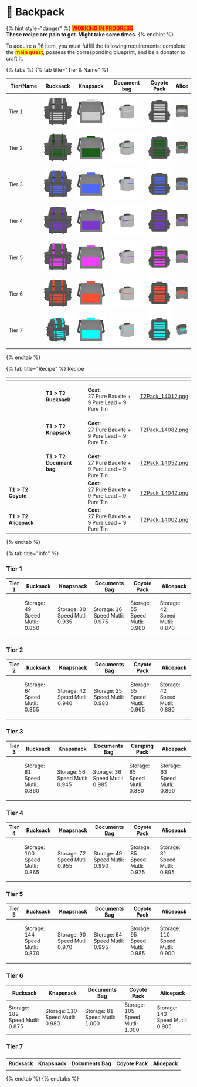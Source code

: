 # 🎒 Backpack

{% hint style="danger" %}
<mark style="color:red;background-color:orange;">**WORKING IN PROGRESS**</mark>\
**These recipe are pain to get. Might take some times.**
{% endhint %}

To acquire a T6 item, you must fulfill the following requirements: complete the <mark style="color:red;">**main quest**</mark>, possess the corresponding blueprint, and be a donator to craft it.

{% tabs %}
{% tab title="Tier & Name" %}


<table><thead><tr><th width="116">Tier\Name</th><th width="107">Rucksack</th><th width="109">Knapsack</th><th width="156">Document bag</th><th width="101">Coyote Pack</th><th>Alice</th></tr></thead><tbody><tr><td>Tier 1</td><td><img src="../../.gitbook/assets/T1Pack_14011.png" alt=""></td><td><img src="../../.gitbook/assets/T1Pack_14081.png" alt=""></td><td><img src="../../.gitbook/assets/T1Pack_14051.png" alt=""></td><td><img src="../../.gitbook/assets/T1Pack_14041.png" alt=""></td><td><img src="../../.gitbook/assets/T1Pack_14001.png" alt=""></td></tr><tr><td>Tier 2</td><td><img src="../../.gitbook/assets/T2Pack_14012.png" alt=""></td><td><img src="../../.gitbook/assets/T2Pack_14082.png" alt=""></td><td><img src="../../.gitbook/assets/T2Pack_14052.png" alt=""></td><td><img src="../../.gitbook/assets/T2Pack_14042.png" alt=""></td><td><img src="../../.gitbook/assets/T2Pack_14002.png" alt=""></td></tr><tr><td>Tier 3</td><td><img src="../../.gitbook/assets/T3Pack_14013.png" alt=""></td><td><img src="../../.gitbook/assets/T3Pack_14083.png" alt=""></td><td><img src="../../.gitbook/assets/T3Pack_14053.png" alt=""></td><td><img src="../../.gitbook/assets/T3Pack_14043.png" alt=""></td><td><img src="../../.gitbook/assets/T3Pack_14003.png" alt=""></td></tr><tr><td>Tier 4</td><td><img src="../../.gitbook/assets/T4Pack_14014.png" alt=""></td><td><img src="../../.gitbook/assets/T4Pack_14084.png" alt=""></td><td><img src="../../.gitbook/assets/T4Pack_14054.png" alt=""></td><td><img src="../../.gitbook/assets/T4Pack_14044.png" alt=""></td><td><img src="../../.gitbook/assets/T4Pack_14004.png" alt=""></td></tr><tr><td>Tier 5</td><td><img src="../../.gitbook/assets/T5Pack_14015.png" alt=""></td><td><img src="../../.gitbook/assets/T5Pack_14085.png" alt=""></td><td><img src="../../.gitbook/assets/T5Pack_14055.png" alt=""></td><td><img src="../../.gitbook/assets/T5Pack_14045.png" alt=""></td><td><img src="../../.gitbook/assets/T5Pack_14005.png" alt=""></td></tr><tr><td>Tier 6</td><td><img src="../../.gitbook/assets/T6Pack_14016.png" alt=""></td><td><img src="../../.gitbook/assets/T6Pack_14086.png" alt=""></td><td><img src="../../.gitbook/assets/T6Pack_14056.png" alt=""></td><td><img src="../../.gitbook/assets/T6Pack_14046.png" alt=""></td><td><img src="../../.gitbook/assets/T6Pack_14006.png" alt=""></td></tr><tr><td>Tier 7</td><td><img src="../../.gitbook/assets/T7Pack_14017.png" alt=""></td><td><img src="../../.gitbook/assets/T7Pack_14087.png" alt=""></td><td><img src="../../.gitbook/assets/T7Pack_14057.png" alt=""></td><td><img src="../../.gitbook/assets/T7Pack_14047.png" alt=""></td><td><img src="../../.gitbook/assets/T7Pack_14007.png" alt=""></td></tr></tbody></table>
{% endtab %}

{% tab title="Recipe" %}
Recipe

<table data-view="cards"><thead><tr><th></th><th></th><th></th><th data-hidden data-card-cover data-type="files"></th></tr></thead><tbody><tr><td></td><td><strong>T1 > T2 Rucksack</strong></td><td><br><strong>Cost:</strong><br>27 Pure Bauxite + 9 Pure Lead + 9 Pure Tin</td><td><a href="../../.gitbook/assets/T2Pack_14012.png">T2Pack_14012.png</a></td></tr><tr><td></td><td><strong>T1 > T2 Knapsack</strong></td><td><br><strong>Cost:</strong><br>27 Pure Bauxite + 9 Pure Lead + 9 Pure Tin</td><td><a href="../../.gitbook/assets/T2Pack_14082.png">T2Pack_14082.png</a></td></tr><tr><td></td><td><strong>T1 > T2 Document bag</strong></td><td><br><strong>Cost:</strong><br>27 Pure Bauxite + 9 Pure Lead + 9 Pure Tin</td><td><a href="../../.gitbook/assets/T2Pack_14052.png">T2Pack_14052.png</a></td></tr><tr><td><strong>T1 > T2 Coyote</strong></td><td></td><td><strong>Cost:</strong><br>27 Pure Bauxite + 9 Pure Lead + 9 Pure Tin</td><td><a href="../../.gitbook/assets/T2Pack_14042.png">T2Pack_14042.png</a></td></tr><tr><td><strong>T1 > T2 Alicepack</strong></td><td></td><td><strong>Cost:</strong><br>27 Pure Bauxite + 9 Pure Lead + 9 Pure Tin</td><td><a href="../../.gitbook/assets/T2Pack_14002.png">T2Pack_14002.png</a></td></tr></tbody></table>
{% endtab %}

{% tab title="Info" %}
### Tier 1

| Tier 1 | Rucksack                                 | Knapsnack                                | Documents Bag                            | Coyote Pack                              | Alicepack                                |
| ------ | ---------------------------------------- | ---------------------------------------- | ---------------------------------------- | ---------------------------------------- | ---------------------------------------- |
|        | <p>Storage: 49<br>Speed Mutli: 0.850</p> | <p>Storage: 30<br>Speed Mutli: 0.935</p> | <p>Storage: 16<br>Speed Mutli: 0.975</p> | <p>Storage: 55<br>Speed Mutli: 0.960</p> | <p>Storage: 42<br>Speed Mutli: 0.870</p> |

### Tier 2

| Tier 2 | Rucksack                                 | Knapsnack                                | Documents Bag                            | Coyote Pack                              | Alicepack                                |
| ------ | ---------------------------------------- | ---------------------------------------- | ---------------------------------------- | ---------------------------------------- | ---------------------------------------- |
|        | <p>Storage: 64<br>Speed Mutli: 0.855</p> | <p>Storage: 42<br>Speed Mutli: 0.940</p> | <p>Storage: 25<br>Speed Mutli: 0.980</p> | <p>Storage: 65<br>Speed Mutli: 0.965</p> | <p>Storage: 42<br>Speed Mutli: 0.880</p> |

### Tier 3

| Tier 3 | Rucksack                                 | Knapsnack                                | Documents Bag                            | Camping Pack                             | Alicepack                                |
| ------ | ---------------------------------------- | ---------------------------------------- | ---------------------------------------- | ---------------------------------------- | ---------------------------------------- |
|        | <p>Storage: 81<br>Speed Mutli: 0.860</p> | <p>Storage: 56<br>Speed Mutli: 0.945</p> | <p>Storage: 36<br>Speed Mutli: 0.985</p> | <p>Storage: 85<br>Speed Mutli: 0.880</p> | <p>Storage: 63<br>Speed Mutli: 0.890</p> |

### Tier 4

| Tier 4 | Rucksack                                  | Knapsnack                                | Documents Bag                            | Coyote Pack                              | Alicepack                                |
| ------ | ----------------------------------------- | ---------------------------------------- | ---------------------------------------- | ---------------------------------------- | ---------------------------------------- |
|        | <p>Storage: 100<br>Speed Mutli: 0.865</p> | <p>Storage: 72<br>Speed Mutli: 0.955</p> | <p>Storage: 49<br>Speed Mutli: 0.990</p> | <p>Storage: 85<br>Speed Mutli: 0.975</p> | <p>Storage: 81<br>Speed Mutli: 0.895</p> |

### Tier 5

| Tier 5 | Rucksack                                  | Knapsnack                                | Documents Bag                            | Coyote Pack                              | Alicepack                                 |
| ------ | ----------------------------------------- | ---------------------------------------- | ---------------------------------------- | ---------------------------------------- | ----------------------------------------- |
|        | <p>Storage: 144<br>Speed Mutli: 0.870</p> | <p>Storage: 90<br>Speed Mutli: 0.970</p> | <p>Storage: 64<br>Speed Mutli: 0.995</p> | <p>Storage: 95<br>Speed Mutli: 0.985</p> | <p>Storage: 110<br>Speed Mutli: 0.900</p> |

### Tier 6

<table><thead><tr><th width="193">Rucksack</th><th width="193">Knapsnack</th><th width="178">Documents Bag</th><th width="180">Coyote Pack</th><th width="183">Alicepack</th></tr></thead><tbody><tr><td>Storage: 182<br>Speed Mutli: 0.875</td><td>Storage: 110<br>Speed Mutli: 0.980</td><td>Storage: 81<br>Speed Mutli: 1.000</td><td>Storage: 105<br>Speed Mutli: 1.000</td><td>Storage: 143<br>Speed Mutli: 0.905</td></tr></tbody></table>

### Tier 7

###

| Rucksack | Knapsnack | Documents Bag | Coyote Pack | Alicepack |
| -------- | --------- | ------------- | ----------- | --------- |
|          |           |               |             |           |
{% endtab %}
{% endtabs %}
